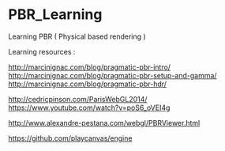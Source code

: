 # PBR_Learning
Learning PBR ( Physical based rendering )

Learning resources : 

http://marcinignac.com/blog/pragmatic-pbr-intro/
http://marcinignac.com/blog/pragmatic-pbr-setup-and-gamma/
http://marcinignac.com/blog/pragmatic-pbr-hdr/

http://cedricpinson.com/ParisWebGL2014/
https://www.youtube.com/watch?v=poS6_oVEI4g

http://www.alexandre-pestana.com/webgl/PBRViewer.html

https://github.com/playcanvas/engine

